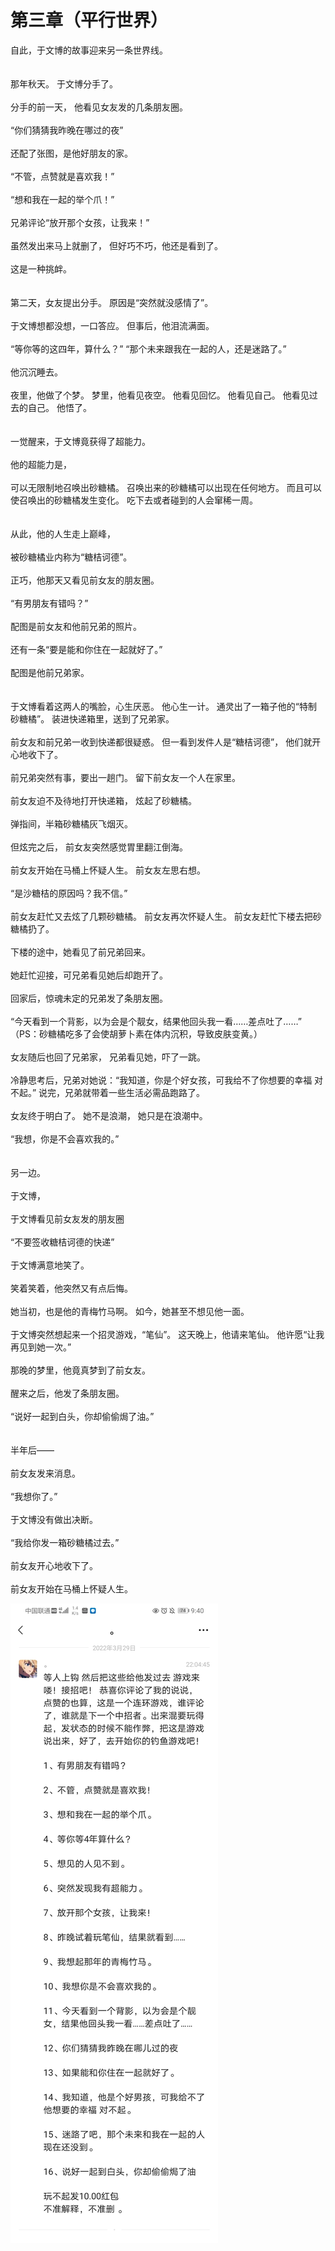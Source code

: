 # 第三章（平行世界）

自此，于文博的故事迎来另一条世界线。
<br><br><br>
那年秋天。
于文博分手了。
<br><br>
分手的前一天，
他看见女友发的几条朋友圈。
<br><br>
“你们猜猜我昨晚在哪过的夜”
<br><br>
还配了张图，是他好朋友的家。
<br><br>
“不管，点赞就是喜欢我！”
<br><br>
“想和我在一起的举个爪！”
<br><br>
兄弟评论“放开那个女孩，让我来！”
<br><br>
虽然发出来马上就删了，
但好巧不巧，他还是看到了。
<br><br>
这是一种挑衅。
<br><br><br>
第二天，女友提出分手。
原因是“突然就没感情了”。
<br><br>
于文博想都没想，一口答应。
但事后，他泪流满面。
<br><br>
“等你等的这四年，算什么？”
“那个未来跟我在一起的人，还是迷路了。”
<br><br>
他沉沉睡去。
<br><br>
夜里，他做了个梦。
梦里，他看见夜空。
他看见回忆。
他看见自己。
他看见过去的自己。
他悟了。
<br><br><br>
一觉醒来，于文博竟获得了超能力。
<br><br>
他的超能力是，
<br><br>
可以无限制地召唤出砂糖橘。
召唤出来的砂糖橘可以出现在任何地方。
而且可以使召唤出的砂糖橘发生变化。
吃下去或者碰到的人会窜稀一周。
<br><br><br>
从此，他的人生走上巅峰，
<br><br>
被砂糖橘业内称为“糖桔诃德”。
<br><br>
正巧，他那天又看见前女友的朋友圈。
<br><br>
“有男朋友有错吗？”
<br><br>
配图是前女友和他前兄弟的照片。
<br><br>
还有一条“要是能和你住在一起就好了。”
<br><br>
配图是他前兄弟家。
<br><br><br>
于文博看着这两人的嘴脸，心生厌恶。
他心生一计。
通灵出了一箱子他的“特制砂糖橘”。
装进快递箱里，送到了兄弟家。
<br><br>
前女友和前兄弟一收到快递都很疑惑。
但一看到发件人是“糖桔诃德”，
他们就开心地收下了。
<br><br>
前兄弟突然有事，要出一趟门。
留下前女友一个人在家里。
<br><br>
前女友迫不及待地打开快递箱，
炫起了砂糖橘。
<br><br>
弹指间，半箱砂糖橘灰飞烟灭。
<br><br>
但炫完之后，
前女友突然感觉胃里翻江倒海。
<br><br>
前女友开始在马桶上怀疑人生。
前女友左思右想。
<br><br>
“是沙糖桔的原因吗？我不信。”
<br><br>
前女友赶忙又去炫了几颗砂糖橘。
前女友再次怀疑人生。
前女友赶忙下楼去把砂糖橘扔了。
<br><br>
下楼的途中，她看见了前兄弟回来。
<br><br>
她赶忙迎接，可兄弟看见她后却跑开了。
<br><br>
回家后，惊魂未定的兄弟发了条朋友圈。
<br><br>
“今天看到一个背影，以为会是个靓女，结果他回头我一看……差点吐了……”
（PS：砂糖橘吃多了会使胡萝卜素在体内沉积，导致皮肤变黄。）
<br><br>
女友随后也回了兄弟家，
兄弟看见她，吓了一跳。
<br><br>
冷静思考后，兄弟对她说：“我知道，你是个好女孩，可我给不了你想要的幸福 对不起。”
说完，兄弟就带着一些生活必需品跑路了。
<br><br>
女友终于明白了。
她不是浪潮，
她只是在浪潮中。
<br><br>
“我想，你是不会喜欢我的。”
<br><br><br>
另一边。
<br><br>
于文博，
<br><br>
于文博看见前女友发的朋友圈
<br><br>
“不要签收糖桔诃德的快递”
<br><br>
于文博满意地笑了。
<br><br>
笑着笑着，他突然又有点后悔。
<br><br>
她当初，也是他的青梅竹马啊。
如今，她甚至不想见他一面。
<br><br>
于文博突然想起来一个招灵游戏，“笔仙”。
这天晚上，他请来笔仙。
他许愿“让我再见到她一次。”
<br><br>
那晚的梦里，他竟真梦到了前女友。
<br><br>
醒来之后，他发了条朋友圈。
<br><br>
“说好一起到白头，你却偷偷焗了油。”
<br><br><br>
半年后——
<br><br>
前女友发来消息。
<br><br>
“我想你了。”
<br><br>
于文博没有做出决断。
<br><br>
“我给你发一箱砂糖橘过去。”
<br><br>
前女友开心地收下了。
<br><br>
前女友开始在马桶上怀疑人生。

![配图](/c3.jpg)
